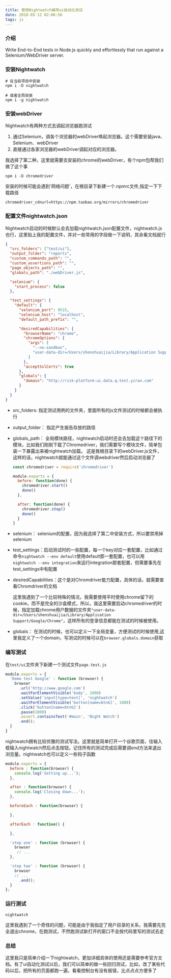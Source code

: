 ```yaml
---
title: 使用Nightwatch编写ui自动化测试
date: 2018-05-12 02:06:56
tags: js
---
```


### 介绍
Write End-to-End tests in Node.js quickly and effortlessly that run against a Selenium/WebDriver server.

### 安装Nightwatch
```shell
# 在当前项目中安装
npm i -D nightwatch

# 或者全局安装
npm i -g nightwatch
```

### 安装webDriver
Nightwatch有两种方式去调起浏览器跑测试
1. 通过Selenium，调各个浏览器的webDriver唤起浏览器。这个需要安装java、Selenium、webDriver
2. 直接通过各家浏览器的webDriver调起对应的浏览器。

我选择了第二种，这里就需要去安装的chrome的webDriver，有个npm包帮我们做了这个事
```shell
npm i -D chromedriver
```
安装的时候可能会遇到'网络问题'，在根目录下新建一个.npmrc文件,指定一下下载路径
```shell
chromedriver_cdnurl=https://npm.taobao.org/mirrors/chromedriver
```

### 配置文件nightwatch.json
Nightwatch启动的时候默认会去加载nightwatch.json配置文件，nightwatch.js也行，这里贴上我的配置文件，并对一些常用的字段做一下说明，其余看文档就行
```json
{
  "src_folders": ["test/ui"],
  "output_folder": "reports",
  "custom_commands_path": "",
  "custom_assertions_path": "",
  "page_objects_path": "",
  "globals_path": "./webDriver.js",

  "selenium": {
    "start_process": false
  },

  "test_settings": {
    "default": {
      "selenium_port": 9515,
      "selenium_host": "localhost",
      "default_path_prefix": "",

      "desiredCapabilities": {
        "browserName": "chrome",
        "chromeOptions": {
          "args": [
            "--no-sandbox",
            "user-data-dir=/Users/shenshuaijia/Library/Application Support/Google/Chrome"
          ]
        },
        "acceptSslCerts": true
      },
      "globals": {
        "domain": "http://risk-platform-ui.data.q.test.yiran.com"
      }
    }
  }
}

```
* src_folders: 指定测试用例的文件夹，里面所有的js文件测试的时候都会被执行

* output_folder： 指定产生报告存放的路径

* globals_path： 全局模块路径，nightwatch启动时还会去加载这个路径下的模块，比如我们刚刚下载了Chromedriver，我们需要写个模块文件，简单包装一下暴露出来被nightwatch加载。 这是我根目录下的webDriver.js文件，这样的话，nightwatch就能通过这个文件调webdriver然后启动浏览器了

  ```javascript
  const chromedriver = require('chromedriver')

  module.exports = {
    before: function(done) {
      chromedriver.start()
      done()
    },

    after: function(done) {
      chromedriver.stop()
      done()
    }
  }
  ```

* selenium： selenium的配置，因为我选择了第二中安装方式，所以要禁用掉selenium

* test_settings：启动测试时的一些配置，每一个key对应一套配置，比如通过命令`nightwatch --env default`使用default那一套配置，也可以用`nightwatch --env integration`来运行integration那套配置，但需要事先在test_settings中有配置

* desiredCapabilities：这个是对Chromdriver能力配置，具体的话，就需要查看Chromdriver的文档

  这里我遇到了一个比较特殊的情况，我需要使用平时使用chrome留下的cookie，而不是完全的沙盒模式，所以，我这里需要启动chromedriver的时候，指定加载chrome用户数据的文件夹`"user-data-dir=/Users/shenshuaijia/Library/Application Support/Google/Chrome"`，这样所有的登录信息都能在测试的时候被使用。

* globals： 在测试的时候，也可以定义一下全局变量，方便测试的时候使用,这里我定义了一个domain，写测试的时候可以在`browser.globals.domain`获取


### 编写测试
在`test/ui`文件夹下新建一个测试文件`page.test.js`
```javascript
module.exports = {
  'Demo test Google' : function (browser) {
    browser
      .url('http://www.google.com')
      .waitForElementVisible('body', 1000)
      .setValue('input[type=text]', 'nightwatch')
      .waitForElementVisible('button[name=btnG]', 1000)
      .click('button[name=btnG]')
      .pause(1000)
      .assert.containsText('#main', 'Night Watch')
      .end();
  }
}
```
nightwatch拥有比较优雅的测试写法。这里就是简单打开一个谷歌页面，往输入框输入nightwatch然后点击按钮。记住所有的测试完成后需要调end方法来退出浏览量。nightwatch也可以定义一些钩子函数
```javascript
module.exports = {
  before : function(browser) {
    console.log('Setting up...');
  },

  after : function(browser) {
    console.log('Closing down...');
  },

  beforeEach : function(browser) {

  },

  afterEach : function() {

  },

  'step one' : function (browser) {
    browser
     // ...
  },

  'step two' : function (browser) {
    browser
    // ...
      .end();
  }
};
```

### 运行测试
```
nightwatch
```
这里我遇到了一个奇怪的问题，可能是由于我指定了用户目录的关系，我需要先完全退出chrome，在跑测试，不然跑测试新打开的窗口不会按代码里写的测试去走

### 总结
这里我只是简单介绍一下nightwatch，更加详细具体的使用还是需要参考官方文档。有了ui自动化测试以后，我们可以简单的做一些回归测试，比如，改了某些代码以后，把所有的页面都跑一遍，看看控制台有没有报错，比点点点方便多了

  ​
